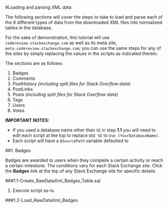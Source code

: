 #Loading and parsing XML data

The following sections will cover the steps to take to load and parse each of the 8 different types of data from the downloaded XML files into normalized tables in the database. 

For the sake of demonstration, this tutorial will use `codereview.stackexchange.com` as well as its meta site, `meta.codereview.stackexchange.com`; you can use the same steps for any of the sites by simply replacing the values in the scripts as indicated therein.

The sections are as follows:

1. Badges
2. Comments
3. PostHistory _(including split files for Stack Overflow data)_
4. PostLinks
5. Posts _(including split files for Stack Overflow data)_
6. Tags
7. Users
8. Votes

__IMPORTANT NOTES:__ 

- If you used a database name other than `SE` in step __1.1__ you will need to edit each script at the top to replace `USE SE` to `Use [YourDatabaseName]`.
- Each script will have a `@SourcePath` variable defaulted to

##1. Badges

Badges are awarded to users when they complete a certain activity or reach a certain milestone. The conditions vary for each Stack Exchange site. Click the __Badges__ link at the top of any Stack Exchange site for specific details.

###1.1-Create_RawDataXml_Badges_Table.sql

1. Execute script as-is.

###1.2-Load_RawDataXml_Badges

